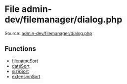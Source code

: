 File admin-dev/filemanager/dialog.php
=========

Source: [admin-dev/filemanager/dialog.php](https://github.com/PrestaShop/PrestaShop/blob/1.6.0.7/admin-dev/filemanager/dialog.php)



Functions
---------

* [filenameSort](function.filenameSort.md)
* [dateSort](function.dateSort.md)
* [sizeSort](function.sizeSort.md)
* [extensionSort](function.extensionSort.md)

